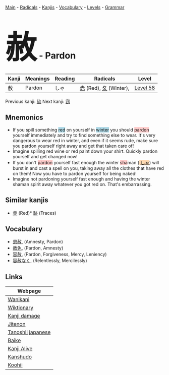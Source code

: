 <style> bigfont {font-size: 100px}</style>
[Main](../README.md) -
[Radicals](../radicals.md) -
[Kanjis](../kanjis.md) -
[Vocabulary](../vocabulary.md) -
[Levels](../levels.md) -
[Grammar](../grammar.md)
# <bigfont> 赦</bigfont> - Pardon 

| Kanji | Meanings | Reading | Radicals | Level |
| --- | --- | --- | --- | --- |
| 赦 | Pardon | しゃ | [赤](../radicals/赤.md) (Red), [夂](../radicals/夂.md) (Winter),  | [Level 58](../levels/wk_level58.md) |

Previous kanji: [硫](硫.md) Next kanji: [窃](窃.md) 

## Mnemonics
 * If you spill something <span style="background-color:#ADD8E6"> red</span> on yourself in <span style="background-color:#ADD8E6"> winter</span> you should <span style="background-color:#ffcccb"> pardon</span> yourself immediately and try to find something else to wear. It's very dangerous to wear red in winter, and even if it seems rude, make sure you pardon yourself right away and get that taken care of!
* Imagine spilling red wine or red paint down your shirt. Quickly pardon yourself and get changed now!
* If you don't <span style="background-color:#ffcccb"> pardon</span> yourself fast enough the winter <span style="background-color:#ffcccb"> sha</span>man (<span style="background-color:#fed8b1"> [しゃ](https://jisho.org/search/しゃ)</span>) will burst in and cast a spell on you, taking away all the clothes that have red on them! Now you have to pardon yourself for being naked!
* Imagine not pardoning yourself fast enough and having the winter shaman spirit away whatever you got red on. That's embarrassing.


## Similar kanjis
 * [赤](赤.md) (Red)* [跡](跡.md) (Traces)


## Vocabulary
 * [恩赦](../vocabulary/赦.md), (Amnesty, Pardon)
* [赦免](../vocabulary/赦.md), (Pardon, Amnesty)
* [容赦](../vocabulary/赦.md), (Pardon, Forgiveness, Mercy, Leniency)
* [容赦なく](../vocabulary/赦.md), (Relentlessly, Mercilessly)



## Links 

| Webpage |
| --- |
| [Wanikani          ](https://www.wanikani.com/kanji/赦) |
| [Wiktionary        ](https://en.wiktionary.org/wiki/赦) |
| [Kanji damage      ](http://www.kanjidamage.com/kanji/search?utf8=✓&q=赦) |
| [Jitenon           ](https://jitenon.com/kanji/赦) |
| [Tanoshii japanese ](https://www.tanoshiijapanese.com/dictionary/kanji.cfm?k=赦) |
| [Baike             ](https://baike.baidu.com/item/赦) |
| [Kanji Alive       ](https://app.kanjialive.com/赦) |
| [Kanshudo          ](https://www.kanshudo.com/searchmn?q=赦) |
| [Koohii            ](https://kanji.koohii.com/study/kanji/赦) |

